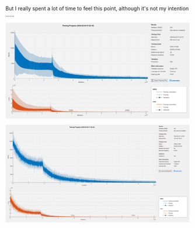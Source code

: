 But I really spent a lot of time to feel this point, although it's not my intention ......



![1](https://raw.githubusercontent.com/HelloWorld-1017/blog-images/main/imgs/202402201056393.png)

![image-20240220140918457](https://raw.githubusercontent.com/HelloWorld-1017/blog-images/main/imgs/202402201410986.png)